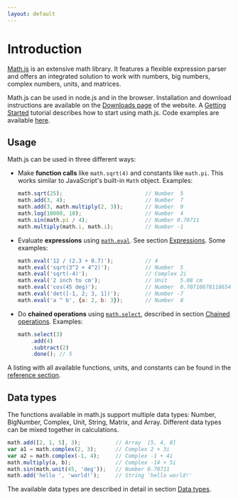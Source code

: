 ```yaml
---
layout: default
---
```


# Introduction

[Math.js](http://mathjs.org) is an extensive math library.
It features a flexible expression parser and offers an integrated solution
to work with numbers, big numbers, complex numbers, units, and matrices.

Math.js can be used in node.js and in the browser. Installation and download instructions are available on the [Downloads page](http://mathjs.org/downloads.html) of the website. A [Getting Started](getting_started.html) tutorial describes how to start using math.js. Code examples are available [here](https://github.com/josdejong/mathjs/tree/master/examples/).


## Usage

Math.js can be used in three different ways:

- Make **function calls** like `math.sqrt(4)` and constants like `math.pi`. This works similar to JavaScript's built-in `Math` object. Examples:
  
  ```js
  math.sqrt(25);                          // Number  5
  math.add(3, 4);                         // Number  7
  math.add(3, math.multiply(2, 3));       // Number  9
  math.log(10000, 10);                    // Number  4
  math.sin(math.pi / 4);                  // Number 0.70711
  math.multiply(math.i, math.i);          // Number -1
  ```

- Evaluate **expressions** using [`math.eval`](reference/functions/eval.html). See section [Expressions](expressions.html). Some examples:

  ```js
  math.eval('12 / (2.3 + 0.7)');          // 4
  math.eval('sqrt(3^2 + 4^2)');           // Number  5
  math.eval('sqrt(-4)');                  // Complex 2i
  math.eval('2 inch to cm');              // Unit    5.08 cm
  math.eval('cos(45 deg)');               // Number  0.7071067811865476
  math.eval('det([-1, 2; 3, 1])');        // Number -7
  math.eval('a ^ b', {a: 2, b: 3});       // Number  8
  ```

- Do **chained operations** using [`math.select`](reference/functions/select.html), described in section [Chained operations](chained_operations.html). Examples:
  
  ```js
  math.select(3)
      .add(4)
      .subtract(2)
      .done(); // 5
  ```

A listing with all available functions, units, and constants can be found in the [reference section](reference/index.html).


## Data types

The functions available in math.js support multiple data types: Number, BigNumber, Complex, Unit, String, Matrix, and Array. Different data types can be mixed together in calculations.

```js
math.add([2, 1, 5], 3);           // Array  [5, 4, 8]
var a1 = math.complex(2, 3);      // Complex 2 + 3i
var a2 = math.complex(-1, 4);     // Complex -1 + 4i
math.multiply(a, b);              // Complex -14 + 5i
math.sin(math.unit(45, 'deg'));   // Number 0.70711
math.add('hello ', 'world!');     // String 'hello world!'
```

The available data types are described in detail in section [Data types](datatypes/index.html).
